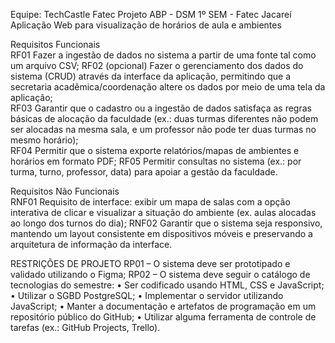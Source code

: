 Equipe: TechCastle Fatec
Projeto ABP - DSM 1º SEM - Fatec Jacareí 
Aplicação Web para visualização de horários de aula e ambientes

Requisitos Funcionais	
RF01	Fazer a ingestão de dados no sistema a partir de uma fonte tal como um arquivo CSV;	
RF02	(opcional) Fazer o gerenciamento dos dados do sistema (CRUD) através da interface da aplicação, permitindo que a secretaria acadêmica/coordenação altere os dados por meio de uma tela da aplicação;	
RF03	Garantir que o cadastro ou a ingestão de dados satisfaça as regras básicas de alocação da faculdade (ex.: duas turmas diferentes não podem ser alocadas na mesma sala, e um professor não pode ter duas turmas no mesmo horário);	
RF04	Permitir que o sistema exporte relatórios/mapas de ambientes e horários em formato PDF;	
RF05	Permitir consultas no sistema (ex.: por turma, turno, professor, data) para apoiar a gestão da faculdade.	

Requisitos Não Funcionais	
RNF01	Requisito de interface: exibir um mapa de salas com a opção interativa de clicar e visualizar a situação do ambiente (ex. aulas alocadas ao longo dos turnos do dia);
RNF02	Garantir que o sistema seja responsivo, mantendo um layout consistente em dispositivos móveis e preservando a arquitetura de informação da interface.

RESTRIÇÕES DE PROJETO
RP01 – O sistema deve ser prototipado e validado utilizando o Figma; 
RP02 – O sistema deve seguir o catálogo de tecnologias do semestre: 
• Ser codificado usando HTML, CSS e JavaScript; 
• Utilizar o SGBD PostgreSQL; 
• Implementar o servidor utilizando JavaScript; 
• Manter a documentação e artefatos de programação em um repositório público do GitHub; 
• Utilizar alguma ferramenta de controle de tarefas (ex.: GitHub Projects, Trello).
